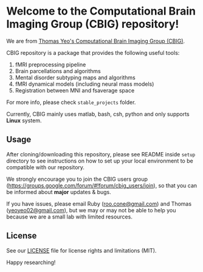 # Welcome to the Computational Brain Imaging Group (CBIG) repository!

We are from [Thomas Yeo's Computational Brain Imaging Group (CBIG)](https://sites.google.com/view/yeolab).

CBIG repository is a package that provides the following useful tools:  
1. fMRI preprocessing pipeline
2. Brain parcellations and algorithms
3. Mental disorder subtyping maps and algorithms
4. fMRI dynamical models (including neural mass models)
5. Registration between MNI and fsaverage space  

For more info, please check `stable_projects` folder.

Currently, CBIG mainly uses matlab, bash, csh, python and only supports **Linux** system. 

## Usage ##
After cloning/downloading this repository, please see README inside `setup` directory to see instructions on how to set up your local environment to be compatible with our repository.

We strongly encourage you to join the CBIG users group (https://groups.google.com/forum/#!forum/cbig_users/join), so that you can be informed about **major** updates & bugs.

If you have issues, please email Ruby (roo.cone@gmail.com) and Thomas (yeoyeo02@gmail.com), but we may or may not be able to help you because we are a small lab with limited resources.

## License ##
See our [LICENSE](https://github.com/ThomasYeoLab/CBIG/blob/master/LICENSE.md) file for license rights and limitations (MIT).

Happy researching!
